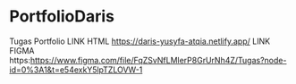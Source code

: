 # PortfolioDaris
Tugas Portfolio 
LINK HTML https://daris-yusyfa-atqia.netlify.app/
LINK FIGMA https:https://www.figma.com/file/FqZSvNfLMlerP8GrUrNh4Z/Tugas?node-id=0%3A1&t=e54exkY5lpTZLOVW-1
